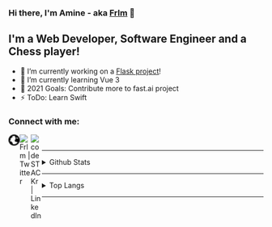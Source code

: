 ### Hi there, I'm Amine - aka [Frlm](https://mahamdiamine.github.io/) 👋

## I'm a Web Developer, Software Engineer and a Chess player!

- 🔭 I’m currently working on a [Flask project]()!
- 🌱 I’m currently learning Vue 3
- 🥅 2021 Goals: Contribute more to fast.ai project
- ⚡ ToDo: Learn Swift

### Connect with me:

[<img align="left" alt="Frlm.com" width="22px" src="https://raw.githubusercontent.com/iconic/open-iconic/master/svg/globe.svg" />](https://mahamdiamine.github.io/)
[<img align="left" alt="Frlm | Twitter" width="22px" src="https://cdn.jsdelivr.net/npm/simple-icons@v3/icons/twitter.svg" />](https://twitter.com/MahamdiAmine)
[<img align="left" alt="codeSTACKr | LinkedIn" width="22px" src="https://cdn.jsdelivr.net/npm/simple-icons@v3/icons/linkedin.svg" />](https://www.linkedin.com/in/mahamdimohammed/)

<br />

---

<details>
  <summary> Github Stats</summary>

  <img align="center" alt="Amine's Github Stats" src="https://github-readme-stats.vercel.app/api?username=MahamdiAmine&show_icons=true&hide_border=true" />

</details>

---

<details>
  <summary>Top Langs </summary>

[![Top Langs](https://github-readme-stats.vercel.app/api/top-langs/?username=MahamdiAmine)](https://github.com/anuraghazra/github-readme-stats)

</details>

---

